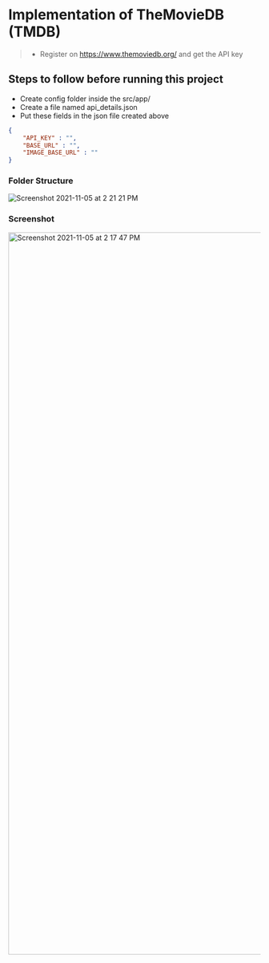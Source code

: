 # Implementation of TheMovieDB (TMDB)

> - Register on https://www.themoviedb.org/ and get the API key

## Steps to follow before running this project
- Create config folder inside the src/app/
- Create a file named api_details.json
- Put these fields in the json file created above
```json
{
    "API_KEY" : "",
    "BASE_URL" : "",
    "IMAGE_BASE_URL" : ""
}
```
### Folder Structure
![Screenshot 2021-11-05 at 2 21 21 PM](https://user-images.githubusercontent.com/38102372/140484059-0c6e33d5-409d-4875-915b-b9aff205a094.png)

### Screenshot
<img width="1440" alt="Screenshot 2021-11-05 at 2 17 47 PM" src="https://user-images.githubusercontent.com/38102372/140484094-5e7f1033-66dd-4112-a8a1-146c5a160257.png">
